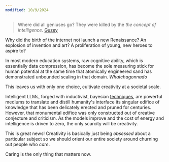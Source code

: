 ```yaml
---
modified: 10/9/2024
---
```

> Where did all geniuses go?
> They were killed by the _the concept of intelligence._
> [Guzey](https://guzey.com/intelligence-killed-genius/)

Why did the birth of the internet not launch a new Renaissance? An explosion of invention and art? A proliferation of young, new heroes to aspire to? 

In most modern education systems, raw cognitive ability, which is essentially data compression, has become the sole measuring stick for human potential at the same time that atomically engineered sand has demonstrated unbounded scaling in that domain. *Whatchagonnado*

This leaves us with only one choice, cultivate creativity at a societal scale.

Intelligent LLMs, forged with inductivist, bayesian [techniques](https://writings.stephenwolfram.com/2023/02/what-is-chatgpt-doing-and-why-does-it-work/), are powerful mediums to translate and distill humanity's interface its singular edifice of knowledge that has been delicately erected and pruned for centuries. However, that monumental edifice was only constructed out of creative conjecture and criticism. As the models improve and the cost of energy and intelligence is driven to zero, the only scarcity will be creativity. 

This is great news! Creativity is basically just being *obsessed* about a particular subject so we should orient our entire society around churning out people who *care*.

Caring is the only thing that matters now.
